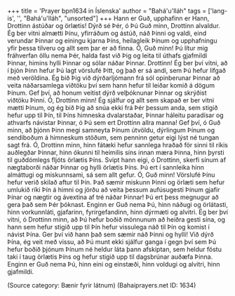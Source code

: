 +++
title = 'Prayer bpn1634 in Íslenska'
author = "Bahá'u'lláh"
tags = ['lang-is', '', "Bahá'u'lláh", "unsorted"]
+++
Hann er Guð, upphafinn er Hann, Drottinn ástúðar og örlætis!
Dýrð sé Þér, ó Þú Guð minn, Drottinn alvaldur. Ég ber vitni almætti Þínu, yfirráðum og ástúð, náð Þinni og valdi, eind verundar Þinnar og einingu kjarna Þíns, heilagleik Þínum og upphafningu yfir þessa tilveru og allt sem þar er að finna.
Ó, Guð minn! Þú lítur mig fráhverfan öllu nema Þér, halda fast við Þig og leita til úthafs gjafmildi Þinnar, himins hylli Þinnar og sólar náðar Þinnar.
Drottinn! Ég ber því vitni, að í þjón Þinn hefur Þú lagt vörslufé Þitt, og það er sá andi, sem Þú hefur lífgað með veröldina. Ég bið Þig við dýrð­arljómann frá sól opinberunar Þinnar að veita náðarsamlega viðtöku því sem hann hefur til leiðar komið á dögum Þínum. Gef því, að honum veitist dýrð velþóknunar Þinnar og skrýðist viðtöku Þinni.
Ó, Drottinn minn! Ég sjálfur og allt sem skapað er ber vitni mætti Þínum, og ég bið Þig að snúa ekki frá Þér þessum anda, sem stigið hefur upp til Þín, til Þíns himneska dvalarstaðar, Þinnar háleitu paradísar og athvarfs návistar Þinnar, ó Þú sem ert Drottinn allra manna! Gef því, ó Guð minn, að þjónn Þinn megi samneyta Þínum útvöldu, dýr­lingum Þínum og sendiboðum á himneskum stöðum, sem penninn getur eigi lýst né tungan sagt frá.
Ó, Drottinn minn, hinn fátæki hefur sannlega hraðað för sinni til ríkis auðlegðar Þinnar, hinn ókunni til heimilis síns innan mæra Þinna, hinn þyrsti til guðdómlegs fljóts örlætis Þíns. Svipt hann eigi, ó Drottinn, skerfi sínum af nægtaborði náðar Þinnar og hylli örlætis Þíns. Þú ert í sannleika hinn almáttugi og miskunnsami, sá sem allt gefur.
Ó, Guð minn! Vörslufé Þínu hefur verið skilað aftur til Þín.
Það sæmir miskunn Þinni og örlæti sem hefur umlukið ríki Þín á himni og jörðu að veita þessum aufúsugesti Þínum gjafir Þínar og nægtir og ávextina af tré náðar Þinnar!
Þú ert þess megnugur að gera það sem Þér þóknast. Enginn er Guð nema Þú, hinn náðugi og örlátasti, hinn vorkunnláti, gjafarinn, fyrirgefand­inn, hinn dýrmæti og alvitri.
Ég ber því vitni, ó Drottinn minn, að Þú hefur boðið mönnunum að heiðra gesti sína, og hann sem hefur stigið upp til Þín hefur vissulega náð til Þín og komist í návist Þína. Ger því við hann það sem sæmir náð Þinni og hylli! Við dýrð Þína, ég veit með vissu, að Þú munt ekki sjálfur ganga í gegn því sem Þú hefur boðið þjónum Þínum né heldur láta þann afskiptan, sem heldur föstu taki í taug örlætis Þíns og hefur stigið upp til dagsbrúnar auðæfa Þinna.
Enginn er Guð nema Þú, hinn eini og einstæði, hinn voldugi og alvitri, hinn gjafmildi.

(Source category: Bænir fyrir látnum)
(Bahaiprayers.net ID: 1634)
